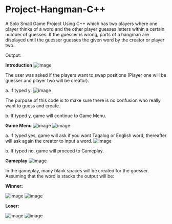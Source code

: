 # Project-Hangman-C++
A Solo Small Game Project Using C++ which has two players where one player thinks of a word and the other player guesses letters within a certain number of guesses. If the guesser is wrong, parts of a hangman are displayed until the guesser guesses the given word by the creator or player two.

Output:

**Introduction**
![image](https://github.com/mynameismaki/Project-Hangman/assets/138430122/5c935e4d-0d27-475f-bb14-bfb07e547ef4)

The user was asked if the players want to swap positions (Player one will be guesser and player two will be creator).

a. If typed y:
 ![image](https://github.com/mynameismaki/Project-Hangman/assets/138430122/614cfdbd-04e0-4847-85eb-6ec6dd5a522b)
 
 The purpose of this code is to make sure there is no confusion who really want to guess and create.
 
b.	If typed y, game will continue to Game Menu.


**Game Menu**
 ![image](https://github.com/mynameismaki/Project-Hangman/assets/138430122/69198cfa-957b-426a-aae7-85b69374650e)
 ![image](https://github.com/mynameismaki/Project-Hangman/assets/138430122/e4b1663b-ec48-4ffe-8dc7-55914defb527)

a.	If typed yes, game will ask if you want Tagalog or English word, thereafter will ask again the creator to input a word.
 ![image](https://github.com/mynameismaki/Project-Hangman/assets/138430122/236e58e6-f09a-4552-bcfc-8c32bdb513eb)
 
b.	If typed no, game will proceed to Gameplay.


**Gameplay**
 ![image](https://github.com/mynameismaki/Project-Hangman/assets/138430122/229c7510-4cce-47f5-8980-28b89c936d9d)


In the gameplay, many blank spaces will be created for the guesser.
Assuming that the word is stacks the output will be:

**Winner:**

 ![image](https://github.com/mynameismaki/Project-Hangman/assets/138430122/ba2a12b1-0245-4a97-bb95-fa819690ee6a) ![image](https://github.com/mynameismaki/Project-Hangman/assets/138430122/2ea63707-c8de-43b2-aba5-aecbf94157f4)

**Loser:**

 ![image](https://github.com/mynameismaki/Project-Hangman/assets/138430122/794e9106-7a01-4b31-be63-603cf16a805f) ![image](https://github.com/mynameismaki/Project-Hangman/assets/138430122/396ca153-39c6-4ff9-848f-8120a45e67d9)



